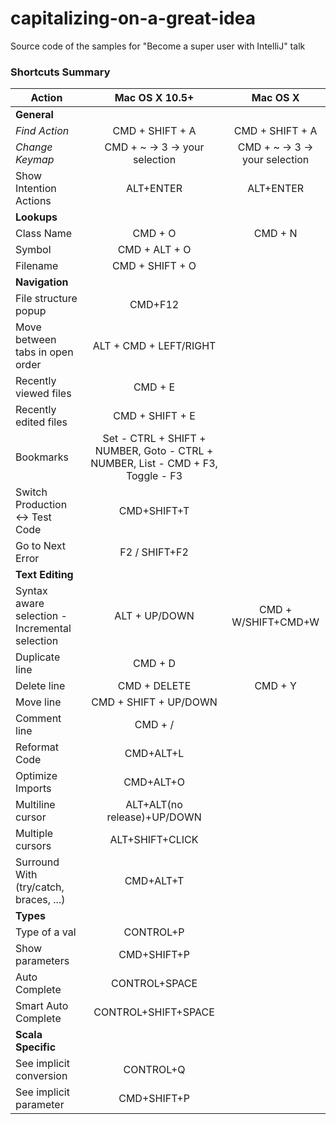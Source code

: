 # capitalizing-on-a-great-idea
Source code of the samples for "Become a super user with IntelliJ" talk

### Shortcuts Summary

| Action | Mac OS X 10.5+ | Mac OS X
|--------|:-----:|:--------:
| **General**
|*Find Action*|CMD + SHIFT + A|CMD + SHIFT + A
|*Change Keymap*|CMD + ~ -> 3 -> your selection|CMD + ~ -> 3 -> your selection
|Show Intention Actions|ALT+ENTER|ALT+ENTER
| **Lookups**
|Class Name|CMD + O|CMD + N
|Symbol|CMD + ALT + O|
|Filename|CMD + SHIFT + O|
| **Navigation**
|File structure popup|CMD+F12
|Move between tabs in open order|ALT + CMD + LEFT/RIGHT
|Recently viewed files|CMD + E
|Recently edited files|CMD + SHIFT + E
|Bookmarks|Set - CTRL + SHIFT + NUMBER, Goto - CTRL + NUMBER, List - CMD + F3, Toggle - F3
|Switch Production <-> Test Code|CMD+SHIFT+T
|Go to Next Error|F2 / SHIFT+F2
| **Text Editing**
|Syntax aware selection - Incremental selection|ALT + UP/DOWN|CMD + W/SHIFT+CMD+W
|Duplicate line|CMD + D
|Delete line|CMD + DELETE|CMD + Y
|Move line|CMD + SHIFT + UP/DOWN
|Comment line|CMD + /
|Reformat Code|CMD+ALT+L
|Optimize Imports|CMD+ALT+O
|Multiline cursor|ALT+ALT(no release)+UP/DOWN
|Multiple cursors|ALT+SHIFT+CLICK
|Surround With (try/catch, braces, ...)|CMD+ALT+T
| **Types**
|Type of a val|CONTROL+P
|Show parameters|CMD+SHIFT+P
|Auto Complete|CONTROL+SPACE
|Smart Auto Complete|CONTROL+SHIFT+SPACE
| **Scala Specific**
|See implicit conversion|CONTROL+Q
|See implicit parameter|CMD+SHIFT+P
